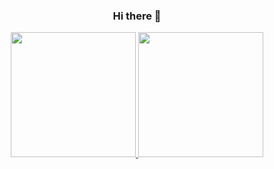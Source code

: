 <h3 align=center>Hi there 👋</h3>


<p align=center>
  <a href="https://github.com/anuraghazra/github-readme-stats" title="Go to Source">
    <img height="200" src="https://github-readme-stats.vercel.app/api?username=alabs02&show_icons=true&bg_color=001d3d&icon_color=ffc300&text_color=bde0fe&title_color=ffc300&border_radius=15&line_height=30&count_private=true">
  </a>

  <a href="https://github.com/anuraghazra/github-readme-stats">
  <img height="200" src="https://github-readme-stats.vercel.app/api/top-langs/?username=alabs02&hide=c%23,powershell,java&title_color=ffc300&text_color=bde0fe&bg_color=001d3d&langs_count=10&layout=compact&border_radius=15&line_height=30" />
  </a>
</p>


<!--
**Alabs02/Alabs02** is a ✨ _special_ ✨ repository because its `README.md` (this file) appears on your GitHub profile.

Here are some ideas to get you started:

- 🔭 I’m currently working on ...
- 🌱 I’m currently learning ...
- 👯 I’m looking to collaborate on ...
- 🤔 I’m looking for help with ...
- 💬 Ask me about ...
- 📫 How to reach me: ...
- 😄 Pronouns: ...
- ⚡ Fun fact: ...
-->
